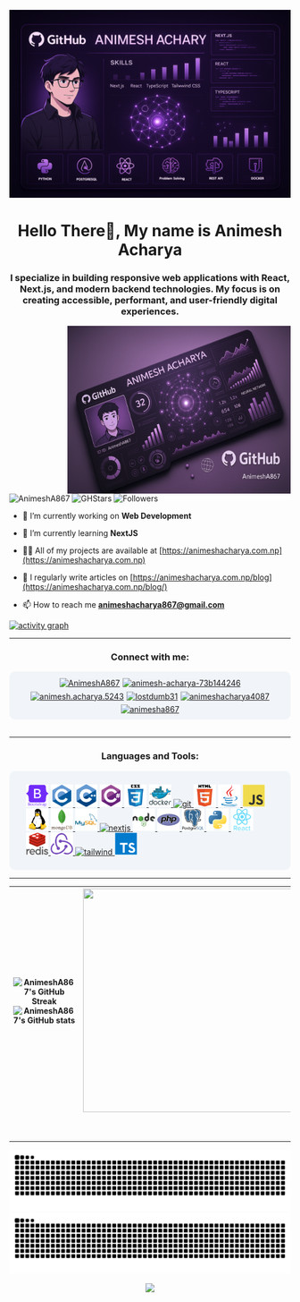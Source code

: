 <img
    src="https://raw.githubusercontent.com/AnimeshA867/AnimeshA867/main/HERO.png"
    alt="Logo"
  />

<h1 align="center"> Hello There👋, My name is Animesh Acharya</h1>
<h3 align="center" >I specialize in building responsive web applications with React, Next.js, and modern backend technologies. My focus is on creating accessible, performant, and user-friendly digital experiences.
</h3>

  <img align="right" alt="Data Scientist" width="400" src="https://raw.githubusercontent.com/AnimeshA867/AnimeshA867/main/Section1.png" height="300" >

<p align="left">
  <img src="https://komarev.com/ghpvc/?username=AnimeshA867&label=Profile%20views&color=0e75b6&style=flat" alt="AnimeshA867" />
  <img src="https://img.shields.io/github/stars/AnimeshA867" alt="GHStars" />
  <img src="https://img.shields.io/github/followers/AnimeshA867" alt="Followers" />
</p>

- 🔭 I’m currently working on **Web Development**

- 🌱 I’m currently learning **NextJS**

- 👨‍💻 All of my projects are available at [https://animeshacharya.com.np](https://animeshacharya.com.np)

- 📝 I regularly write articles on [https://animeshacharya.com.np/blog](https://animeshacharya.com.np/blog/)

- 📫 How to reach me **animeshacharya867@gmail.com**

[![activity graph](https://github-readme-activity-graph.vercel.app/graph?username=AnimeshA867&theme=merko&custom_title=My%20Contributions%20Over%20the%20Past%20Month%20📊&hide_border=true&point=FFFFFF&days=50&v=1)](https://github.com/AnimeshA867)

---

<h3 align="center">Connect with me:</h3>
<div align="center" style="display:flex; justify-content:center; flex-flow:row wrap; gap:5px; padding:10px 30px 10px 30px; border-radius:10px; align-items:center; background-color:oklch(96.8% 0.007 247.896)">
<a href="https://x.com/animeshach867" target="blank"><img align="center" src="https://raw.githubusercontent.com/AnimeshA867/AnimeshA867/refs/heads/main/Twitter_.avif" alt="AnimeshA867" height="30" width="30" /></a>
<a href="https://linkedin.com/in/animesh-acharya-73b144246" target="blank"><img align="center" src="https://raw.githubusercontent.com/rahuldkjain/github-profile-readme-generator/master/src/images/icons/Social/linked-in-alt.svg" alt="animesh-acharya-73b144246" height="30" width="40" /></a>
<a href="https://fb.com/animesh.acharya.5243" target="blank"><img align="center" src="https://raw.githubusercontent.com/rahuldkjain/github-profile-readme-generator/master/src/images/icons/Social/facebook.svg" alt="animesh.acharya.5243" height="30" width="40" /></a>
<a href="https://instagram.com/lostdumb31" target="blank"><img align="center" src="https://raw.githubusercontent.com/rahuldkjain/github-profile-readme-generator/master/src/images/icons/Social/instagram.svg" alt="lostdumb31" height="30" width="40" /></a>
<a href="https://www.youtube.com/c/@animeshacharya4087" target="blank"><img align="center" src="https://raw.githubusercontent.com/rahuldkjain/github-profile-readme-generator/master/src/images/icons/Social/youtube.svg" alt="animeshacharya4087" height="30" width="40" /></a>
<a href="https://www.leetcode.com/AnimeshA867" target="blank"><img align="center" src="https://raw.githubusercontent.com/rahuldkjain/github-profile-readme-generator/master/src/images/icons/Social/leet-code.svg" alt="animesha867" height="30" width="40" /></a>
</div>
<br>

---

<h3 align="center">Languages and Tools:</h3>
<div align="center" color="white" style="display:flex; justify-content:center; flex-flow:row wrap; gap:5px; padding:10px 30px 10px 30px; border-radius:10px; align-items:center; background-color:oklch(96.8% 0.007 247.896)"> <p align="left"> <a href="https://getbootstrap.com" target="_blank" rel="noreferrer"> <img src="https://raw.githubusercontent.com/devicons/devicon/master/icons/bootstrap/bootstrap-plain-wordmark.svg" alt="bootstrap" width="40" height="40"/> </a> <a href="https://www.cprogramming.com/" target="_blank" rel="noreferrer"> <img src="https://raw.githubusercontent.com/devicons/devicon/master/icons/c/c-original.svg" alt="c" width="40" height="40"/> </a> <a href="https://www.w3schools.com/cpp/" target="_blank" rel="noreferrer"> <img src="https://raw.githubusercontent.com/devicons/devicon/master/icons/cplusplus/cplusplus-original.svg" alt="cplusplus" width="40" height="40"/> </a> <a href="https://www.w3schools.com/cs/" target="_blank" rel="noreferrer"> <img src="https://raw.githubusercontent.com/devicons/devicon/master/icons/csharp/csharp-original.svg" alt="csharp" width="40" height="40"/> </a> <a href="https://www.w3schools.com/css/" target="_blank" rel="noreferrer"> <img src="https://raw.githubusercontent.com/devicons/devicon/master/icons/css3/css3-original-wordmark.svg" alt="css3" width="40" height="40"/> </a> <a href="https://www.docker.com/" target="_blank" rel="noreferrer"> <img src="https://raw.githubusercontent.com/devicons/devicon/master/icons/docker/docker-original-wordmark.svg" alt="docker" width="40" height="40"/> </a> <a href="https://git-scm.com/" target="_blank" rel="noreferrer"> <img src="https://www.vectorlogo.zone/logos/git-scm/git-scm-icon.svg" alt="git" width="40" height="40"/> </a> <a href="https://www.w3.org/html/" target="_blank" rel="noreferrer"> <img src="https://raw.githubusercontent.com/devicons/devicon/master/icons/html5/html5-original-wordmark.svg" alt="html5" width="40" height="40"/> </a> <a href="https://www.java.com" target="_blank" rel="noreferrer"> <img src="https://raw.githubusercontent.com/devicons/devicon/master/icons/java/java-original.svg" alt="java" width="40" height="40"/> </a> <a href="https://developer.mozilla.org/en-US/docs/Web/JavaScript" target="_blank" rel="noreferrer"> <img src="https://raw.githubusercontent.com/devicons/devicon/master/icons/javascript/javascript-original.svg" alt="javascript" width="40" height="40"/> </a> <a href="https://www.linux.org/" target="_blank" rel="noreferrer"> <img src="https://raw.githubusercontent.com/devicons/devicon/master/icons/linux/linux-original.svg" alt="linux" width="40" height="40"/> </a> <a href="https://www.mongodb.com/" target="_blank" rel="noreferrer"> <img src="https://raw.githubusercontent.com/devicons/devicon/master/icons/mongodb/mongodb-original-wordmark.svg" alt="mongodb" width="40" height="40"/> </a> <a href="https://www.mysql.com/" target="_blank" rel="noreferrer"> <img src="https://raw.githubusercontent.com/devicons/devicon/master/icons/mysql/mysql-original-wordmark.svg" alt="mysql" width="40" height="40"/> </a> <a href="https://nextjs.org/" target="_blank" rel="noreferrer"> <img src="https://cdn.worldvectorlogo.com/logos/nextjs-2.svg" alt="nextjs" width="40" height="40"/> </a> <a href="https://nodejs.org" target="_blank" rel="noreferrer"> <img src="https://raw.githubusercontent.com/devicons/devicon/master/icons/nodejs/nodejs-original-wordmark.svg" alt="nodejs" width="40" height="40"/> </a> <a href="https://www.php.net" target="_blank" rel="noreferrer"> <img src="https://raw.githubusercontent.com/devicons/devicon/master/icons/php/php-original.svg" alt="php" width="40" height="40"/> </a> <a href="https://www.postgresql.org" target="_blank" rel="noreferrer"> <img src="https://raw.githubusercontent.com/devicons/devicon/master/icons/postgresql/postgresql-original-wordmark.svg" alt="postgresql" width="40" height="40"/> </a> <a href="https://www.python.org" target="_blank" rel="noreferrer"> <img src="https://raw.githubusercontent.com/devicons/devicon/master/icons/python/python-original.svg" alt="python" width="40" height="40"/> </a> <a href="https://reactjs.org/" target="_blank" rel="noreferrer"> <img src="https://raw.githubusercontent.com/devicons/devicon/master/icons/react/react-original-wordmark.svg" alt="react" width="40" height="40"/> </a> <a href="https://redis.io" target="_blank" rel="noreferrer"> <img src="https://raw.githubusercontent.com/devicons/devicon/master/icons/redis/redis-original-wordmark.svg" alt="redis" width="40" height="40"/> </a> <a href="https://redux.js.org" target="_blank" rel="noreferrer"> <img src="https://raw.githubusercontent.com/devicons/devicon/master/icons/redux/redux-original.svg" alt="redux" width="40" height="40"/> </a> <a href="https://tailwindcss.com/" target="_blank" rel="noreferrer"> <img src="https://www.vectorlogo.zone/logos/tailwindcss/tailwindcss-icon.svg" alt="tailwind" width="40" height="40"/> </a> <a href="https://www.typescriptlang.org/" target="_blank" rel="noreferrer"> <img src="https://raw.githubusercontent.com/devicons/devicon/master/icons/typescript/typescript-original.svg" alt="typescript" width="40" height="40"/> </a>
 </div>

---

| ![AnimeshA867's GitHub Streak](https://streak-stats.demolab.com?user=AnimeshA867&theme=radical&v=1)![AnimeshA867's GitHub stats](https://github-readme-stats.vercel.app/api?username=AnimeshA867&show_icons=true&theme=radical&rank_icon=github&v=1) | <img src="https://github-readme-stats.vercel.app/api/top-langs/?username=AnimeshA867&layout=donut-vertical&theme=radical&v=3" height="400px" width="900px"/> |
| ---------------------------------------------------------------------------------------------------------------------------------------------------------------------------------------------------------------------------------------------------- | ------------------------------------------------------------------------------------------------------------------------------------------------------------ |

<br>

---

<div align="center">
  <img src="https://raw.githubusercontent.com/AnimeshA867/AnimeshA867/refs/heads/output/github-contribution-grid-snake-dark.svg#gh-dark-mode-only" alt="snake gif dark"/>
  <img src="https://github.com/AnimeshA867/AnimeshA867/blob/output/github-contribution-grid-snake.svg#gh-light-mode-only" alt="snake gif "/>
</div>

<p align="center">
  <a href="https://animeshacharya.com.np">
    <img src="https://capsule-render.vercel.app/api?type=waving&color=gradient&height=100&section=footer"/>
  </a>
</p>
